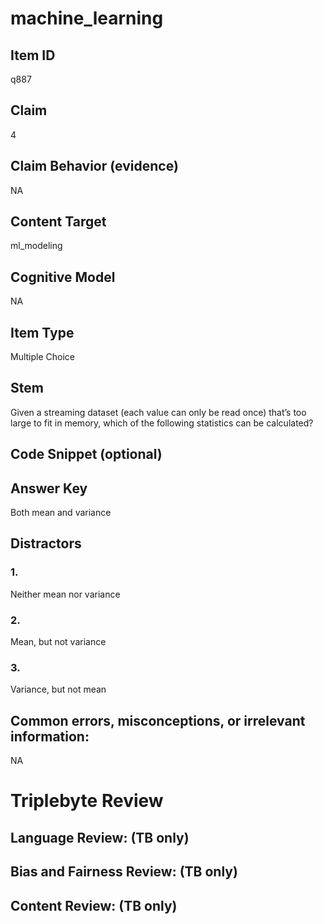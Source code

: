 # machine_learning

## Item ID
q887

## Claim
4

## Claim Behavior (evidence)
NA

## Content Target
ml_modeling

## Cognitive Model
NA

## Item Type
Multiple Choice

## Stem
Given a streaming dataset (each value can only be read once) that’s too large to fit in memory, which of the following statistics can be calculated?

## Code Snippet (optional)


## Answer Key
Both mean and variance

## Distractors

### 1.
Neither mean nor variance

### 2.
Mean, but not variance

### 3.
Variance, but not mean

## Common errors, misconceptions, or irrelevant information:
NA

# Triplebyte Review


## Language Review: (TB only)


## Bias and Fairness Review: (TB only)


## Content Review: (TB only)

